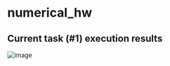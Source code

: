# numerical_hw
## Current task (#1) execution results
![image](https://github.com/SERGEYDJUM/numerical_hw/assets/39106181/b0b1b253-147c-47c5-bad2-c31798b16ee7)
